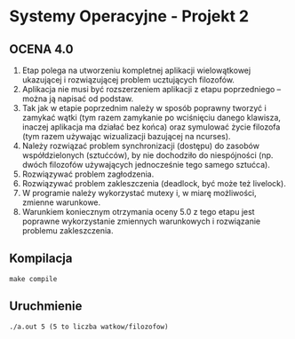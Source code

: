 # Systemy Operacyjne - Projekt 2
## OCENA 4.0
1. Etap polega na utworzeniu kompletnej aplikacji wielowątkowej ukazującej i rozwiązującej problem ucztujących filozofów.
2. Aplikacja nie musi być rozszerzeniem aplikacji z etapu poprzedniego – można ją napisać od podstaw.
3. Tak jak w etapie poprzednim należy w sposób poprawny tworzyć i zamykać wątki (tym razem zamykanie po wciśnięciu danego klawisza, inaczej aplikacja ma działać bez końca) oraz symulować życie filozofa (tym razem używając wizualizacji bazującej na ncurses).
4. Należy rozwiązać problem synchronizacji (dostępu) do zasobów współdzielonych (sztućców), by nie dochodziło do niespójności (np. dwóch filozofów używających jednocześnie tego samego sztućca).
5. Rozwiązywać problem zagłodzenia.
6. Rozwiązywać problem zakleszczenia (deadlock, być może też livelock).
7. W programie należy wykorzystać mutexy i, w miarę możliwości, zmienne warunkowe.
8. Warunkiem koniecznym otrzymania oceny 5.0 z tego etapu jest poprawne wykorzystanie zmiennych warunkowych i rozwiązanie problemu zakleszczenia.

## Kompilacja
```
make compile
```
## Uruchmienie
``` 
./a.out 5 (5 to liczba watkow/filozofow) 
```
